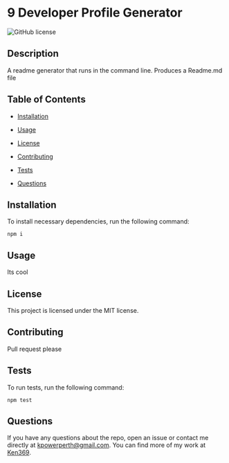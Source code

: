 # 9 Developer Profile Generator
![GitHub license](https://img.shields.io/badge/license-MIT-blue.svg)

## Description

A readme generator that runs in the command line. Produces a Readme.md file

## Table of Contents 

* [Installation](#installation)

* [Usage](#usage)

* [License](#license)

* [Contributing](#contributing)

* [Tests](#tests)

* [Questions](#questions)

## Installation

To install necessary dependencies, run the following command:

```
npm i
```

## Usage

Its cool

## License

This project is licensed under the MIT license.
  
## Contributing

Pull request please

## Tests

To run tests, run the following command:

```
npm test
```

## Questions

If you have any questions about the repo, open an issue or contact me directly at kpowerperth@gmail.com. You can find more of my work at [Ken369](https://github.com/Ken369/).

